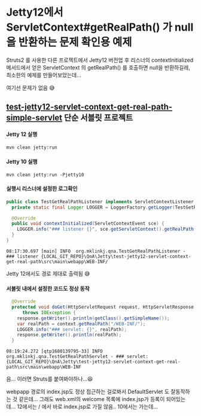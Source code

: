 # Jetty12에서 ServletContext#getRealPath() 가 null을 반환하는 문제 확인용 예제



Struts2 를 사용한 다른 프로젝트에서 Jetty12 버전업 후 리스너의 contextInitialized 메서드에서 얻은 ServletContext 의 getRealPath() 를 호출하면 null을 반환하길레, 최소한의 예제를 만들어보았는데...



여기선 문제가 없음 😅 



## [test-jetty12-servlet-context-get-real-path-simple-servlet](test-jetty12-servlet-context-get-real-path-simple-servlet) 단순 서블릿 프로젝트

#### Jetty 12 실행

```sh
mvn clean jetty:run
```

#### Jetty 10 실행

```
mvn clean jetty:run -Pjetty10
```



#### 실행시 리스너에 설정한 로그확인

```java
public class TestGetRealPathListener implements ServletContextListener {
  private static final Logger LOGGER = LoggerFactory.getLogger(TestGetRealPathListener.class);

  @Override
  public void contextInitialized(ServletContextEvent sce) {
    LOGGER.info("### listener {}", sce.getServletContext().getRealPath("/WEB-INF/"));
  }
}
```

```
08:17:30.697 [main] INFO  org.mklinkj.qna.TestGetRealPathListener - ### listener {LOCAL_GIT_REPO}\QnA\Jetty\test-jetty12-servlet-context-get-real-path\src\main\webapp\WEB-INF/
```

Jetty 12에서도 경로 제대로 출력됨 😅



#### 서블릿 내에서 설정한 코드도 정상 동작

```java
  @Override
  protected void doGet(HttpServletRequest request, HttpServletResponse response)
      throws IOException {
    response.getWriter().println(getClass().getSimpleName());
    var realPath = context.getRealPath("/WEB-INF/");
    LOGGER.info("### servlet: {}", realPath);
    response.getWriter().println(realPath);
  }
```

```
08:19:24.272 [qtp1680139795-33] INFO  org.mklinkj.qna.TestGetRealPathServlet - ### servlet: {LOCAL_GIT_REPO}\QnA\Jetty\test-jetty12-servlet-context-get-real-path\src\main\webapp\WEB-INF
```



음... 이러면  Struts를 붙여봐야하나...😆

webpapp 경로의 index.jsp도 정상 접근하는 걸로봐서 DefaultServlet 도 잘동작하는 것 같은데...
그래도 web.xml의 welcome 목록에 index.jsp가 등록이 되어있는데... 12에서는 / 에서 바로 index.jsp로 가질 않음.. 10에서는 가는데...
